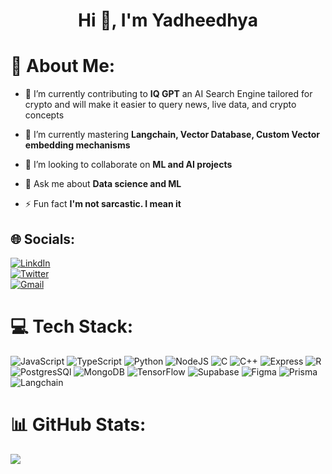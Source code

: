 <h1 align="center">Hi 👋, I'm Yadheedhya</h1>

# 💫 About Me:

- 🔭 I’m currently contributing to **IQ GPT** an AI Search Engine tailored for crypto and will make it easier to query news, live data, and crypto concepts

- 🌱 I’m currently mastering **Langchain, Vector Database, Custom Vector embedding mechanisms**

- 👯 I’m looking to collaborate on **ML and AI projects**

- 💬 Ask me about **Data science and ML**

- ⚡ Fun fact **I'm not sarcastic. I mean it**

## 🌐 Socials:

[![LinkdIn](https://img.shields.io/badge/LinkedIn-0077B5?style=for-the-badge&logo=linkedin&logoColor=white)](https://www.linkedin.com/in/yadheedhya-i-64b153191/) <br> [![Twitter](https://img.shields.io/badge/Twitter-%231DA1F2.svg?logo=Twitter&logoColor=white)](https://twitter.com/yadheedhya)<br> [![Gmail](https://img.shields.io/badge/Gmail-D14836?style=for-the-badge&logo=gmail&logoColor=white)](Sidharthkapoor.100@gmail.com)

# 💻 Tech Stack:

![JavaScript](https://img.shields.io/badge/javascript-%23323330.svg?style=for-the-badge&logo=javascript&logoColor=%23F7DF1E) ![TypeScript](https://img.shields.io/badge/TypeScript-007ACC?style=for-the-badge&logo=typescript&logoColor=white) ![Python](https://img.shields.io/badge/python-3670A0?style=for-the-badge&logo=python&logoColor=ffdd54) ![NodeJS](https://img.shields.io/badge/node.js-6DA55F?style=for-the-badge&logo=node.js&logoColor=white) ![C](https://img.shields.io/badge/C-00599C?style=for-the-badge&logo=c&logoColor=white) ![C++](https://img.shields.io/badge/C%2B%2B-00599C?style=for-the-badge&logo=c%2B%2B&logoColor=white) ![Express](https://img.shields.io/badge/Express.js-404D59?style=for-the-badge) ![R](https://img.shields.io/badge/R-276DC3?style=for-the-badge&logo=r&logoColor=white) ![PostgresSQl](https://img.shields.io/badge/PostgreSQL-316192?style=for-the-badge&logo=postgresql&logoColor=white) ![MongoDB](https://img.shields.io/badge/MongoDB-%234ea94b.svg?style=for-the-badge&logo=mongodb&logoColor=white) ![TensorFlow](https://img.shields.io/badge/TensorFlow-FF6F00?style=for-the-badge&logo=tensorflow&logoColor=white) ![Supabase](https://img.shields.io/badge/Supabase-181818?style=for-the-badge&logo=supabase&logoColor=white) ![Figma](https://img.shields.io/badge/Figma-F24E1E?style=for-the-badge&logo=figma&logoColor=white) ![Prisma](https://img.shields.io/badge/Prisma-3982CE?style=for-the-badge&logo=Prisma&logoColor=white) ![Langchain](https://img.shields.io/badge/Langchain-ADFF2F?style=for-the-badge&logo=Langchain&logoColor=white)


# 📊 GitHub Stats:

![](https://github-readme-streak-stats.herokuapp.com/?user=Yadheedhya06&theme=dark&hide_border=false)<br/>
